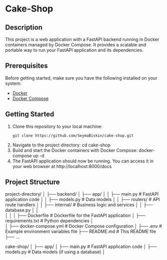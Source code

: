 # Cake-Shop

## Description
This project is a web application with a FastAPI backend running in Docker containers managed by Docker Compose. It provides a scalable and portable way to run your FastAPI application and its dependencies.

## Prerequisites
Before getting started, make sure you have the following installed on your system:
- [Docker](https://docs.docker.com/get-docker/)
- [Docker Compose](https://docs.docker.com/compose/install/)

## Getting Started
1. Clone this repository to your local machine:
   ```shell
   git clone https://github.com/SeymaBiskin/cake-shop.git
2. Navigate to the project directory:
   cd cake-shop
3. Build and start the Docker containers with Docker Compose:
   docker-compose up -d
4. The FastAPI application should now be running. You can access it in your web browser at http://localhost:8000/docs

## Project Structure
project-directory/
│
├── backend/
│   ├── app/
│   │   ├── main.py        # FastAPI application code
│   │   ├── models.py      # Data models
│   │   ├── routers/        # API route handlers
│   │   ├── internal/       # Business logic and services
│   │   ├── database.py
│   │   
│   │
│   ├── Dockerfile          # Dockerfile for the FastAPI application
│   ├── requirements.txt    # Python dependencies
│   
│
├── docker-compose.yml      # Docker Compose configuration
│
├── .env                    # Example environment variables file
├── README.md               # This README file
├── ...

cake-shop/
│
├── app/
│   ├── main.py          # FastAPI application code
│   ├── models.py        # Data models (if using a database)
│  


